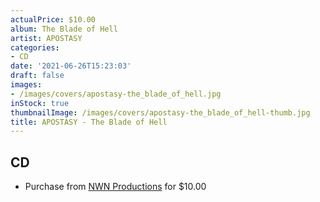 ```yaml
---
actualPrice: $10.00
album: The Blade of Hell
artist: APOSTASY
categories:
- CD
date: '2021-06-26T15:23:03'
draft: false
images:
- /images/covers/apostasy-the_blade_of_hell.jpg
inStock: true
thumbnailImage: /images/covers/apostasy-the_blade_of_hell-thumb.jpg
title: APOSTASY - The Blade of Hell
---
```


## CD
* Purchase from [NWN Productions](http://shop.nwnprod.com/index.php?route=product/product&path=93&product_id=4126&sort=pd.name&order=ASC) for $10.00
